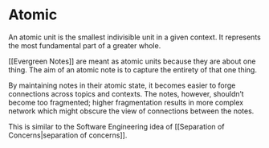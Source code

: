 # Atomic
An atomic unit is the smallest indivisible unit in a given context. It represents the most fundamental part of a greater whole.

[[Evergreen Notes]] are meant as atomic units because they are about one thing. The aim of an atomic note is to capture the entirety of that one thing.

By maintaining notes in their atomic state, it becomes easier to forge connections across topics and contexts. The notes, however, shouldn’t become too fragmented; higher fragmentation results in more complex network which might obscure the view of connections between the notes.

This is similar to the Software Engineering idea of [[Separation of Concerns|separation of concerns]].